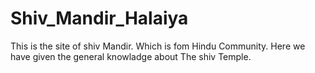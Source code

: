 # Shiv_Mandir_Halaiya
This is the site of shiv Mandir. Which is fom Hindu Community. Here we have given the general knowladge about The shiv Temple.
